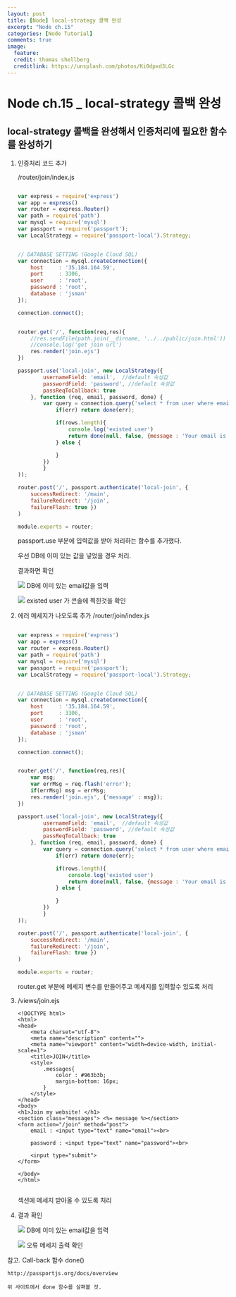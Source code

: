 ```yaml
---
layout: post
title: [Node] local-strategy 콜백 완성 
excerpt: "Node ch.15"
categories: [Node Tutorial]
comments: true
image:
  feature:
  credit: thomas shellberg
  creditlink: https://unsplash.com/photos/Ki0dpxd3LGc
---
```


# Node ch.15 _ local-strategy 콜백 완성

## local-strategy 콜백을 완성해서 인증처리에 필요한 함수를 완성하기


1. 인증처리 코드 추가 

    /router/join/index.js
    
    ```js
    
    var express = require('express')
    var app = express()
    var router = express.Router()
    var path = require('path')
    var mysql = require('mysql')
    var passport = require('passport');
    var LocalStrategy = require('passport-local').Strategy;
    
    
    // DATABASE SETTING (Google Cloud SQL)
    var connection = mysql.createConnection({
        host     : '35.184.164.59',
        port     : 3306,
        user     : 'root',
        password : 'root',
        database : 'jsman'
    });
    
    connection.connect();
    
    
    router.get('/', function(req,res){
        //res.sendFile(path.join(__dirname, '../../public/join.html'))
        //console.log('get join url')
        res.render('join.ejs')
    })
    
    passport.use('local-join', new LocalStrategy({
            usernameField: 'email',  //default 속성값
            passwordField: 'password', //default 속성값
            passReqToCallback: true
        }, function (req, email, password, done) {
            var query = connection.query('select * from user where email=?', [email], function(err,rows){
                if(err) return done(err);
    
                if(rows.length){
                    console.log('existed user')
                    return done(null, false, {message : 'Your email is already used'})
                } else {
    
                }
            })
            }
    ));
    
    router.post('/', passport.authenticate('local-join', {
        successRedirect: '/main',
        failureRedirect: '/join',
        failureFlash: true })
    )
    
    module.exports = router;
    
    ```
    
    passport.use 부분에 입력값을 받아 처리하는 함수를 추가했다.
    
    우선 DB에 이미 있는 값을 넣었을 경우 처리.
    
    결과화면 확인
    
    <img src="https://cdn-images-1.medium.com/max/800/1*kDIWn-_cz_9fJSJGpDaELw.png"> DB에 이미 있는 email값을 입력 
    
    <img src="https://cdn-images-1.medium.com/max/1600/1*VSTvr5KkSHrSyr4cz1Krbg.png"> existed user 가 콘솔에 찍힌것을 확인 
    


2. 에러 메세지가 나오도록 추가 /router/join/index.js

    ```js

    var express = require('express')
    var app = express()
    var router = express.Router()
    var path = require('path')
    var mysql = require('mysql')
    var passport = require('passport');
    var LocalStrategy = require('passport-local').Strategy;
    
    
    // DATABASE SETTING (Google Cloud SQL)
    var connection = mysql.createConnection({
        host     : '35.184.164.59',
        port     : 3306,
        user     : 'root',
        password : 'root',
        database : 'jsman'
    });
    
    connection.connect();
    
    
    router.get('/', function(req,res){
        var msg;
        var errMsg = req.flash('error');
        if(errMsg) msg = errMsg;
        res.render('join.ejs', {'message' : msg});
    })
    
    passport.use('local-join', new LocalStrategy({
            usernameField: 'email',  //default 속성값
            passwordField: 'password', //default 속성값
            passReqToCallback: true
        }, function (req, email, password, done) {
            var query = connection.query('select * from user where email=?', [email], function(err,rows){
                if(err) return done(err);
    
                if(rows.length){
                    console.log('existed user')
                    return done(null, false, {message : 'Your email is already used'})
                } else {
    
                }
            })
            }
    ));
    
    router.post('/', passport.authenticate('local-join', {
        successRedirect: '/main',
        failureRedirect: '/join',
        failureFlash: true })
    )
    
    module.exports = router;
    
    ```

    router.get 부분에 메세지 변수를 만들어주고 메세지를 입력할수 있도록 처리
    
    
3. /views/join.ejs

    ```ejs
    <!DOCTYPE html>
    <html>
    <head>
        <meta charset="utf-8">
        <meta name="description" content="">
        <meta name="viewport" content="width=device-width, initial-scale=1">
        <title>JOIN</title>
        <style>
            .messages{
                color : #963b3b;
                margin-bottom: 16px;
            }
        </style>
    </head>
    <body>
    <h1>Join my website! </h1>
    <section class="messages"> <%= message %></section>
    <form action="/join" method="post">
        email : <input type="text" name="email"><br>
    
        password : <input type="text" name="password"><br>
    
        <input type="submit">
    </form>
    
    </body>
    </html>


    ```    
    
    <section class="messages"> 섹션에 메세지 받아올 수 있도록 처리 
    
    
4. 결과 확인

    <img src="https://cdn-images-1.medium.com/max/1200/1*CIE_td2ffqkful4TbZ0sQA.png">  DB에 이미 있는 email값을 입력   
    
    <img src="https://cdn-images-1.medium.com/max/1200/1*08hPiR9LUjsAzu72eMziuw.png"> 오류 메세지 출력 확인
    
    
    
참고. Call-back 함수 done() 
    
    http://passportjs.org/docs/overview 
    
    위 사이트에서 done 함수를 살펴볼 것.

    